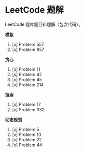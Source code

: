 # LeetCode 题解

LeetCode 题库题目和题解（包含代码）。

**模拟**

1. [x] Problem 557
2. [x] Problem 657

**贪心**

1. [x] Problem 11
2. [x] Problem 42
3. [x] Problem 45
4. [x] Problem 214

**搜索**

1. [x] Problem 17
2. [x] Problem 332

**动态规划**

1. [x] Problem 5
2. [x] Problem 10
3. [x] Problem 22
4. [x] Problem 44
